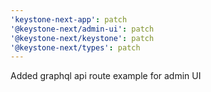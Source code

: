 ```yaml
---
'keystone-next-app': patch
'@keystone-next/admin-ui': patch
'@keystone-next/keystone': patch
'@keystone-next/types': patch
---
```


Added graphql api route example for admin UI
